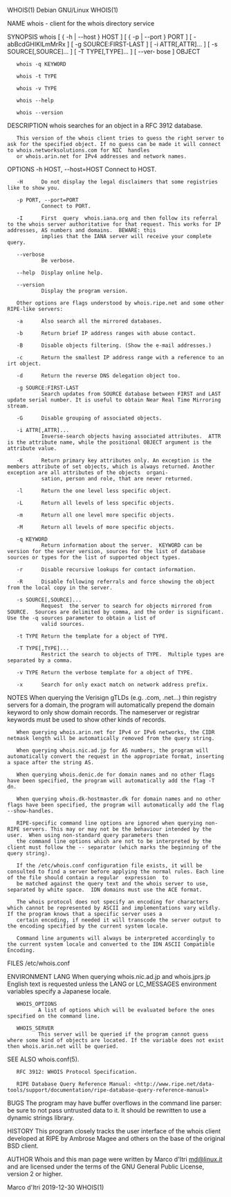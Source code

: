 WHOIS(1)                                                                                Debian GNU/Linux                                                                               WHOIS(1)

NAME
       whois - client for the whois directory service

SYNOPSIS
       whois  [  {  -h | --host } HOST ] [ { -p | --port } PORT ] [ -abBcdGHIKlLmMrRx ] [ -g SOURCE:FIRST-LAST ] [ -i ATTR[,ATTR]... ] [ -s SOURCE[,SOURCE]... ] [ -T TYPE[,TYPE]... ] [ --ver‐
       bose ] OBJECT

       whois -q KEYWORD

       whois -t TYPE

       whois -v TYPE

       whois --help

       whois --version

DESCRIPTION
       whois searches for an object in a RFC 3912 database.

       This version of the whois client tries to guess the right server to ask for the specified object. If no guess can be made it will connect to whois.networksolutions.com for NIC  handles
       or whois.arin.net for IPv4 addresses and network names.

OPTIONS
       -h HOST, --host=HOST
               Connect to HOST.

       -H      Do not display the legal disclaimers that some registries like to show you.

       -p PORT, --port=PORT
               Connect to PORT.

       -I      First  query  whois.iana.org and then follow its referral to the whois server authoritative for that request. This works for IP addresses, AS numbers and domains.  BEWARE: this
               implies that the IANA server will receive your complete query.

       --verbose
               Be verbose.

       --help  Display online help.

       --version
               Display the program version.

       Other options are flags understood by whois.ripe.net and some other RIPE-like servers:

       -a      Also search all the mirrored databases.

       -b      Return brief IP address ranges with abuse contact.

       -B      Disable objects filtering. (Show the e-mail addresses.)

       -c      Return the smallest IP address range with a reference to an irt object.

       -d      Return the reverse DNS delegation object too.

       -g SOURCE:FIRST-LAST
               Search updates from SOURCE database between FIRST and LAST update serial number. It is useful to obtain Near Real Time Mirroring stream.

       -G      Disable grouping of associated objects.

       -i ATTR[,ATTR]...
               Inverse-search objects having associated attributes.  ATTR is the attribute name, while the positional OBJECT argument is the attribute value.

       -K      Return primary key attributes only. An exception is the members attribute of set objects, which is always returned. Another exception are all attributes of the objects  organi‐
               sation, person and role, that are never returned.

       -l      Return the one level less specific object.

       -L      Return all levels of less specific objects.

       -m      Return all one level more specific objects.

       -M      Return all levels of more specific objects.

       -q KEYWORD
               Return information about the server.  KEYWORD can be version for the server version, sources for the list of database sources or types for the list of supported object types.

       -r      Disable recursive lookups for contact information.

       -R      Disable following referrals and force showing the object from the local copy in the server.

       -s SOURCE[,SOURCE]...
               Request  the server to search for objects mirrored from SOURCE.  Sources are delimited by comma, and the order is significant.  Use the -q sources parameter to obtain a list of
               valid sources.

       -t TYPE Return the template for a object of TYPE.

       -T TYPE[,TYPE]...
               Restrict the search to objects of TYPE.  Multiple types are separated by a comma.

       -v TYPE Return the verbose template for a object of TYPE.

       -x      Search for only exact match on network address prefix.

NOTES
       When querying the Verisign gTLDs (e.g. .com, .net...) thin registry servers for a domain, the program will automatically prepend the domain keyword to only show  domain  records.   The
       nameserver or registrar keywords must be used to show other kinds of records.

       When querying whois.arin.net for IPv4 or IPv6 networks, the CIDR netmask length will be automatically removed from the query string.

       When querying whois.nic.ad.jp for AS numbers, the program will automatically convert the request in the appropriate format, inserting a space after the string AS.

       When querying whois.denic.de for domain names and no other flags have been specified, the program will automatically add the flag -T dn.

       When querying whois.dk-hostmaster.dk for domain names and no other flags have been specified, the program will automatically add the flag --show-handles.

       RIPE-specific command line options are ignored when querying non-RIPE servers. This may or may not be the behaviour intended by the user.  When using non-standard query parameters then
       the command line options which are not to be interpreted by the client must follow the -- separator (which marks the beginning of the query string).

       If the /etc/whois.conf configuration file exists, it will be consulted to find a server before applying the normal rules. Each line of the file should contain a regular  expression  to
       be matched against the query text and the whois server to use, separated by white space.  IDN domains must use the ACE format.

       The whois protocol does not specify an encoding for characters which cannot be represented by ASCII and implementations vary wildly.  If the program knows that a specific server uses a
       certain encoding, if needed it will transcode the server output to the encoding specified by the current system locale.

       Command line arguments will always be interpreted accordingly to the current system locale and converted to the IDN ASCII Compatible Encoding.

FILES
       /etc/whois.conf

ENVIRONMENT
       LANG   When querying whois.nic.ad.jp and whois.jprs.jp English text is requested unless the LANG or LC_MESSAGES environment variables specify a Japanese locale.

       WHOIS_OPTIONS
              A list of options which will be evaluated before the ones specified on the command line.

       WHOIS_SERVER
              This server will be queried if the program cannot guess where some kind of objects are located. If the variable does not exist then whois.arin.net will be queried.

SEE ALSO
       whois.conf(5).

       RFC 3912: WHOIS Protocol Specification.

       RIPE Database Query Reference Manual: <http://www.ripe.net/data-tools/support/documentation/ripe-database-query-reference-manual>

BUGS
       The program may have buffer overflows in the command line parser: be sure to not pass untrusted data to it.  It should be rewritten to use a dynamic strings library.

HISTORY
       This program closely tracks the user interface of the whois client developed at RIPE by Ambrose Magee and others on the base of the original BSD client.

AUTHOR
       Whois and this man page were written by Marco d'Itri <md@linux.it> and are licensed under the terms of the GNU General Public License, version 2 or higher.

Marco d'Itri                                                                               2019-12-30                                                                                  WHOIS(1)
